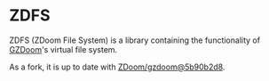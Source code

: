 # ZDFS

ZDFS (ZDoom File System) is a library containing the functionality of [GZDoom](https://github.com/ZDoom/gzdoom)'s virtual file system.

As a fork, it is up to date with [ZDoom/gzdoom@5b90b2d8](https://github.com/ZDoom/gzdoom/commit/5b90b2d80c6b976138472e8e389d76cb89282e37).
